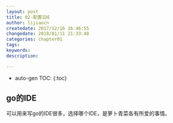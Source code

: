 ```yaml
---
layout: post
title: 02-配置IDE
author: lijiaocn
createdate: 2017/12/16 16:46:55
changedate: 2018/01/11 21:33:48
categories: chapter01
tags:
keywords:
description: 

---
```


* auto-gen TOC:
{:toc}

## go的IDE 

可以用来写go的IDE很多，选择哪个IDE，是萝卜青菜各有所爱的事情。
